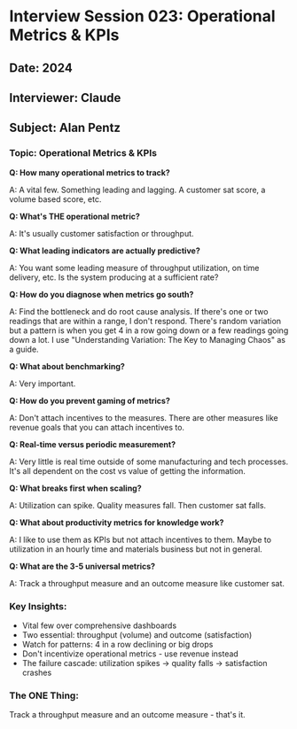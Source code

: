 # Interview Session 023: Operational Metrics & KPIs
## Date: 2024
## Interviewer: Claude  
## Subject: Alan Pentz

### Topic: Operational Metrics & KPIs

**Q: How many operational metrics to track?**

A: A vital few. Something leading and lagging. A customer sat score, a volume based score, etc.

**Q: What's THE operational metric?**

A: It's usually customer satisfaction or throughput.

**Q: What leading indicators are actually predictive?**

A: You want some leading measure of throughput utilization, on time delivery, etc. Is the system producing at a sufficient rate?

**Q: How do you diagnose when metrics go south?**

A: Find the bottleneck and do root cause analysis. If there's one or two readings that are within a range, I don't respond. There's random variation but a pattern is when you get 4 in a row going down or a few readings going down a lot. I use "Understanding Variation: The Key to Managing Chaos" as a guide.

**Q: What about benchmarking?**

A: Very important.

**Q: How do you prevent gaming of metrics?**

A: Don't attach incentives to the measures. There are other measures like revenue goals that you can attach incentives to.

**Q: Real-time versus periodic measurement?**

A: Very little is real time outside of some manufacturing and tech processes. It's all dependent on the cost vs value of getting the information.

**Q: What breaks first when scaling?**

A: Utilization can spike. Quality measures fall. Then customer sat falls.

**Q: What about productivity metrics for knowledge work?**

A: I like to use them as KPIs but not attach incentives to them. Maybe to utilization in an hourly time and materials business but not in general.

**Q: What are the 3-5 universal metrics?**

A: Track a throughput measure and an outcome measure like customer sat.

### Key Insights:
- Vital few over comprehensive dashboards
- Two essential: throughput (volume) and outcome (satisfaction)
- Watch for patterns: 4 in a row declining or big drops
- Don't incentivize operational metrics - use revenue instead
- The failure cascade: utilization spikes → quality falls → satisfaction crashes

### The ONE Thing:
Track a throughput measure and an outcome measure - that's it.